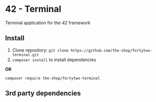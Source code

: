 42 - Terminal
====

Terminal application for the _42_ framework

Install
---

1. Clone repository: `git clone https://github.com/the-shop/fortytwo-terminal.git`
2. `composer install` to install dependencies

**OR**

`composer require the-shop/fortytwo-terminal`

3rd party dependencies
---
